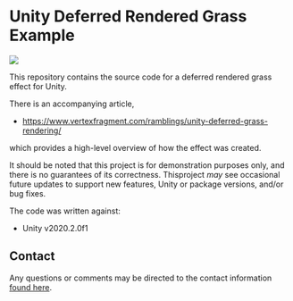 # Unity Deferred Rendered Grass Example

![](Media/Grass.gif)

This repository contains the source code for a deferred rendered grass effect for Unity.

There is an accompanying article,

* https://www.vertexfragment.com/ramblings/unity-deferred-grass-rendering/

which provides a high-level overview of how the effect was created.

It should be noted that this project is for demonstration purposes only, and there is no guarantees of its correctness. Thisproject _may_ see occasional future updates to support new features, Unity or package versions, and/or bug fixes.

The code was written against:

* Unity v2020.2.0f1

## Contact

Any questions or comments may be directed to the contact information [found here](https://www.vertexfragment.com/about/).